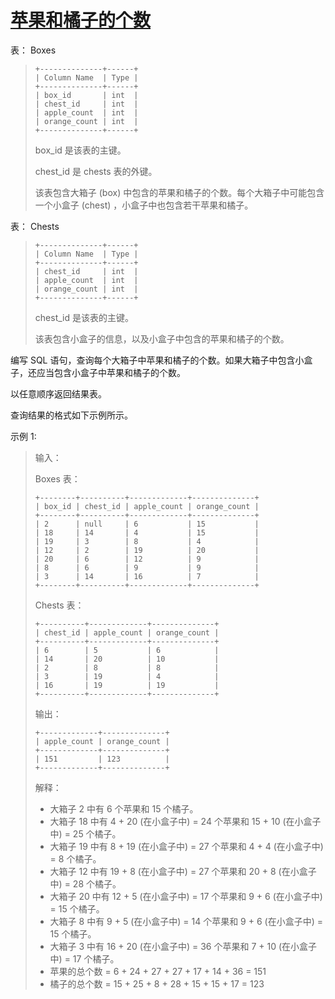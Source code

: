 #  [苹果和橘子的个数](https://leetcode.cn/problems/count-apples-and-oranges)

表： Boxes
> ```
> +--------------+------+
> | Column Name  | Type |
> +--------------+------+
> | box_id       | int  |
> | chest_id     | int  |
> | apple_count  | int  |
> | orange_count | int  |
> +--------------+------+
> ```
> box_id 是该表的主键。
> 
> chest_id 是 chests 表的外键。
> 
> 该表包含大箱子 (box) 中包含的苹果和橘子的个数。每个大箱子中可能包含一个小盒子 (chest) ，小盒子中也包含若干苹果和橘子。
 

表： Chests
> ```
> +--------------+------+
> | Column Name  | Type |
> +--------------+------+
> | chest_id     | int  |
> | apple_count  | int  |
> | orange_count | int  |
> +--------------+------+
> ```
> chest_id 是该表的主键。
> 
> 该表包含小盒子的信息，以及小盒子中包含的苹果和橘子的个数。
 

编写 SQL 语句，查询每个大箱子中苹果和橘子的个数。如果大箱子中包含小盒子，还应当包含小盒子中苹果和橘子的个数。

以任意顺序返回结果表。

查询结果的格式如下示例所示。

 

示例 1:

> 输入：
> 
> Boxes 表：
> ```
> +--------+----------+-------------+--------------+
> | box_id | chest_id | apple_count | orange_count |
> +--------+----------+-------------+--------------+
> | 2      | null     | 6           | 15           |
> | 18     | 14       | 4           | 15           |
> | 19     | 3        | 8           | 4            |
> | 12     | 2        | 19          | 20           |
> | 20     | 6        | 12          | 9            |
> | 8      | 6        | 9           | 9            |
> | 3      | 14       | 16          | 7            |
> +--------+----------+-------------+--------------+
> ```
> Chests 表：
> ```
> +----------+-------------+--------------+
> | chest_id | apple_count | orange_count |
> +----------+-------------+--------------+
> | 6        | 5           | 6            |
> | 14       | 20          | 10           |
> | 2        | 8           | 8            |
> | 3        | 19          | 4            |
> | 16       | 19          | 19           |
> +----------+-------------+--------------+
> ```
> 输出：
> ```
> +-------------+--------------+
> | apple_count | orange_count |
> +-------------+--------------+
> | 151         | 123          |
> +-------------+--------------+
> ```
> 解释：
> 
> - 大箱子 2 中有 6 个苹果和 15 个橘子。
> - 大箱子 18 中有 4 + 20 (在小盒子中) = 24 个苹果和 15 + 10 (在小盒子中) = 25 个橘子。
> - 大箱子 19 中有 8 + 19 (在小盒子中) = 27 个苹果和 4 + 4 (在小盒子中) = 8 个橘子。
> - 大箱子 12 中有 19 + 8 (在小盒子中) = 27 个苹果和 20 + 8 (在小盒子中) = 28 个橘子。
> - 大箱子 20 中有 12 + 5 (在小盒子中) = 17 个苹果和 9 + 6 (在小盒子中) = 15 个橘子。
> - 大箱子 8 中有 9 + 5 (在小盒子中) = 14 个苹果和 9 + 6 (在小盒子中) = 15 个橘子。
> - 大箱子 3 中有 16 + 20 (在小盒子中) = 36 个苹果和 7 + 10 (在小盒子中) = 17 个橘子。
> - 苹果的总个数 = 6 + 24 + 27 + 27 + 17 + 14 + 36 = 151
> - 橘子的总个数 = 15 + 25 + 8 + 28 + 15 + 15 + 17 = 123